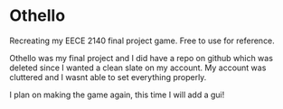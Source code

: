 # Othello
Recreating my EECE 2140 final project game. Free to use for reference. 

Othello was my final project and I did have a repo on github which was deleted since I wanted a clean slate on my account. My account was cluttered and I wasnt able to set everything properly. 

I plan on making the game again, this time I will add a gui!
